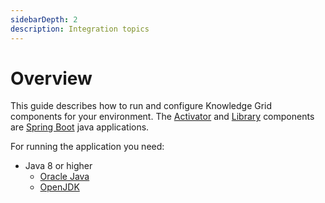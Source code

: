 ```yaml
---
sidebarDepth: 2
description: Integration topics
---
```

# Overview
This guide describes how to run and configure Knowledge Grid components for your environment.  The [Activator](https://github.com/kgrid/kgrid-activator) and [Library](https://github.com/kgrid/kgrid-library) components are [Spring Boot](https://spring.io/projects/spring-boot) java applications.  


For running the application you need:

- Java 8 or higher
    - [Oracle Java](https://www.oracle.com/java/)
    - [OpenJDK](https://jdk.java.net/12/)


